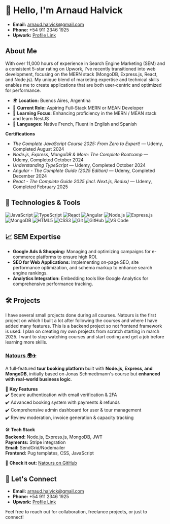 # 👋 Hello, I'm Arnaud Halvick

- **Email:** arnaud.halvick@gmail.com
- **Phone:** +54 911 2346 1925
- **Upwork:** [Profile Link](https://www.upwork.com/freelancers/~017740c356da4ab81f)

## About Me

With over 11,000 hours of experience in Search Engine Marketing (SEM) and a consistent 5-star rating on Upwork, I've recently transitioned into web development, focusing on the MERN stack (MongoDB, Express.js, React, and Node.js). My unique blend of marketing expertise and technical skills enables me to create applications that are both user-centric and optimized for performance.

- 🌍 **Location:** Buenos Aires, Argentina
- 💼 **Current Role:** Aspiring Full-Stack MERN or MEAN Developer
- 🌱 **Learning Focus:** Enhancing proficiency in the MERN / MEAN stack and learn NestJS
- 💬 **Languages:** Native French, Fluent in English and Spanish

**Certifications**

- *The Complete JavaScript Course 2025: From Zero to Expert!* — Udemy, Completed August 2024
- *Node.js, Express, MongoDB & More: The Complete Bootcamp* — Udemy, Completed October 2024
- *Understanding TypeScript* — Udemy, Completed October 2024
- *Angular - The Complete Guide (2025 Edition)* — Udemy, Completed December 2024
- *React - The Complete Guide 2025 (incl. Next.js, Redux)* — Udemy, Completed February 2025

## 🔧 Technologies & Tools

![JavaScript](https://img.shields.io/badge/-JavaScript-F7DF1E?logo=javascript&logoColor=black&style=flat-square)
![TypeScript](https://img.shields.io/badge/-TypeScript-3178C6?logo=typescript&logoColor=white&style=flat-square)
![React](https://img.shields.io/badge/-React-61DAFB?logo=react&logoColor=black&style=flat-square)
![Angular](https://img.shields.io/badge/-Angular-DD0031?logo=angular&logoColor=white&style=flat-square)
![Node.js](https://img.shields.io/badge/-Node.js-339933?logo=node.js&logoColor=white&style=flat-square)
![Express.js](https://img.shields.io/badge/-Express.js-000000?logo=express&logoColor=white&style=flat-square)
![MongoDB](https://img.shields.io/badge/-MongoDB-47A248?logo=mongodb&logoColor=white&style=flat-square)
![HTML5](https://img.shields.io/badge/-HTML5-E34F26?logo=html5&logoColor=white&style=flat-square)
![CSS3](https://img.shields.io/badge/-CSS3-1572B6?logo=css3&logoColor=white&style=flat-square)
![Git](https://img.shields.io/badge/-Git-F05032?logo=git&logoColor=white&style=flat-square)
![GitHub](https://img.shields.io/badge/-GitHub-181717?logo=github&logoColor=white&style=flat-square)
![VS Code](https://img.shields.io/badge/-VS%20Code-007ACC?logo=visual-studio-code&logoColor=white&style=flat-square)

## 📈 SEM Expertise

- **Google Ads & Shopping:** Managing and optimizing campaigns for e-commerce platforms to ensure high ROI.
- **SEO for Web Applications:** Implementing on-page SEO, site performance optimization, and schema markup to enhance search engine rankings.
- **Analytics Integration:** Embedding tools like Google Analytics for comprehensive performance tracking.

## 🛠️ Projects

I have several small projects done during all courses. Natours is the first project on which I built a lot after following the courses and where I have added many features. This is a backend project so not frontend framework is used. I plan on creating my own projects from scratch starting in march 2025. I want to stop watching courses and start coding and get a job before learning more skills.

### [Natours 🌍✈️](https://github.com/ArnaudHalvick/Natours)

A full-featured **tour booking platform** built with **Node.js, Express, and MongoDB**, initially based on Jonas Schmedtmann's course but **enhanced with real-world business logic**.

🚀 **Key Features**  
✔️ Secure authentication with email verification & 2FA  
✔️ Advanced booking system with payments & refunds  
✔️ Comprehensive admin dashboard for user & tour management  
✔️ Review moderation, invoice generation & capacity tracking  

🛠 **Tech Stack**  
**Backend:** Node.js, Express.js, MongoDB, JWT  
**Payments:** Stripe integration  
**Email:** SendGrid/Nodemailer  
**Frontend:** Pug templates, CSS, JavaScript  

🔗 **Check it out:** [Natours on GitHub](https://github.com/ArnaudHalvick/Natours)


## 🤝 Let's Connect

- **Email:** arnaud.halvick@gmail.com
- **Phone:** +54 911 2346 1925
- **Upwork:** [Profile Link](https://www.upwork.com/freelancers/~017740c356da4ab81f)

Feel free to reach out for collaboration, freelance projects, or just to connect!
